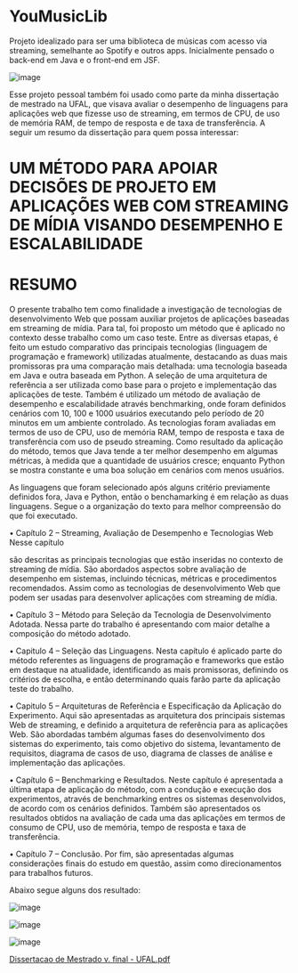 # YouMusicLib

Projeto idealizado para ser uma biblioteca de músicas com acesso via streaming, semelhante ao Spotify e outros apps. Inicialmente pensado o back-end em Java e o front-end em JSF.

![image](https://user-images.githubusercontent.com/02.png)

Esse projeto pessoal também foi usado como parte da minha dissertação de mestrado na UFAL, que visava avaliar o desempenho de linguagens para aplicações web que fizesse uso de streaming, em termos de CPU, de uso de memória RAM, de tempo de resposta e de taxa de transferência. A seguir um resumo da dissertação para quem possa interessar:

# UM MÉTODO PARA APOIAR DECISÕES DE PROJETO EM APLICAÇÕES WEB COM STREAMING DE MÍDIA VISANDO DESEMPENHO E ESCALABILIDADE

# RESUMO

O presente trabalho tem
como finalidade a investigação de tecnologias de desenvolvimento Web que possam auxiliar projetos de aplicações baseadas em streaming de mídia. Para tal, foi proposto um método que é aplicado no contexto desse trabalho como um caso teste. Entre as diversas etapas, é feito um estudo comparativo das principais tecnologias (linguagem de programação e framework) utilizadas atualmente, destacando as duas mais promissoras pra uma comparação mais detalhada: uma tecnologia baseada em Java e outra baseada em Python. A seleção de
uma arquitetura de referência a ser utilizada como base para o projeto e implementação das aplicações de teste. Também é utilizado um método de avaliação de desempenho e
escalabilidade através benchmarking, onde foram definidos cenários com 10, 100 e 1000 usuários executando pelo período de 20 minutos em um ambiente controlado. As tecnologias
foram avaliadas em termos de uso de CPU, uso de memória RAM, tempo de resposta e taxa de transferência com uso de pseudo streaming. Como resultado da aplicação do método, temos
que Java tende a ter melhor desempenho em algumas métricas, à medida que a quantidade de usuários cresce; enquanto Python se mostra constante e uma boa solução em cenários
com menos usuários.


As linguagens que foram selecionado após alguns critério previamente definidos fora, Java e Python, então o benchamarking é em relação as duas linguagens. Segue o a organização
do texto para melhor compreensão do que foi executado.


• Capítulo 2 – Streaming, Avaliação de Desempenho e Tecnologias Web Nesse capítulo

são descritas as principais tecnologias que estão inseridas no contexto de streaming de mídia. São abordados aspectos sobre avaliação de desempenho em sistemas, incluindo
técnicas, métricas e procedimentos recomendados. Assim como as tecnologias de desenvolvimento Web que podem ser usadas para desenvolver aplicações com streaming
de mídia.

• Capítulo 3 – Método para Seleção da Tecnologia de Desenvolvimento Adotada. Nessa parte do trabalho é apresentando com maior detalhe a composição do método adotado.

• Capitulo 4 – Seleção das Linguagens. Nesta capítulo é aplicado parte do método referentes as linguagens de programação e frameworks que estão em destaque na
atualidade, identificando as mais promissoras, definindo os critérios de escolha, e então determinando quais farão parte da aplicação teste do trabalho.

• Capitulo 5 – Arquiteturas de Referência e Especificação da Aplicação do Experimento. Aqui são apresentadas as arquitetura dos principais sistemas Web de streaming,
e definido a arquitetura de referência para as aplicações Web. São abordadas também algumas fases do desenvolvimento dos sistemas do experimento, tais como objetivo do
sistema, levantamento de requisitos, diagrama de casos de uso, diagrama de classes de análise e implementação das aplicações.

• Capítulo 6 – Benchmarking e Resultados. Neste capítulo é apresentada a última etapa de aplicação do método, com a condução e execução dos experimentos, através de
benchmarking entres os sistemas desenvolvidos, de acordo com os cenários definidos. Também são apresentados os resultados obtidos na avaliação de cada uma das
aplicações em termos de consumo de CPU, uso de memória, tempo de resposta e taxa de transferência.

• Capítulo 7 – Conclusão. Por fim, são apresentadas algumas considerações finais do estudo em questão, assim como direcionamentos para trabalhos futuros.

Abaixo segue alguns dos resultado:


![image](https://user-images.githubusercontent.com/10708492/140088420-10d07b5b-219b-49dc-ae0b-fd1c32eca677.png)

![image](https://user-images.githubusercontent.com/10708492/140088549-73977aee-234f-4fb2-8ddf-60b4e1ab0ff2.png)

![image](https://user-images.githubusercontent.com/10708492/140088646-4c58a5e0-70b4-4753-ab29-e46858b5afa8.png)



[Dissertacao de Mestrado v. final - UFAL.pdf](https://github.com/andersonmends/youmusiclib-web/files/7468630/Dissertacao.de.Mestrado.v.final.-.UFAL.pdf)



